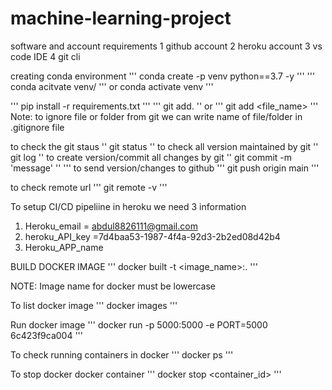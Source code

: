 # machine-learning-project
software and account requirements 
1 github account
2 heroku account
3 vs code IDE 
4 git cli 


creating conda environment
'''
conda create -p venv python==3.7 -y
'''
'''
conda acitvate venv/
'''
or conda activate venv
'''

'''
pip install -r requirements.txt
'''
'''
git add.
''
or
'''
git add <file_name>
'''
Note: to ignore file or folder from git we can write name of file/folder in .gitignore file

to check the git staus
''
git status
''
to check all version maintained by git 
''
git log
''
to create version/commit all changes by git
''
git commit -m 'message'
''
'''
to send version/changes to github
'''
git push origin main 
'''



to check remote url
'''
git remote -v
'''


To setup CI/CD pipeliine in heroku we need 3 information

1. Heroku_email  = abdul8826111@gmail.com
2. heroku_API_key =7d4baa53-1987-4f4a-92d3-2b2ed08d42b4
3. Heroku_APP_name



BUILD DOCKER IMAGE 
'''
docker built -t <image_name>:<tagname>.
'''

NOTE: Image name for docker must be lowercase


To list docker image
'''
docker images
'''


Run docker image
'''
docker run -p 5000:5000 -e PORT=5000 6c423f9ca004
'''

To check running containers in docker
'''
docker ps
'''

To stop docker docker container
'''
docker stop <container_id>
'''
